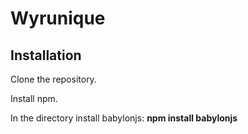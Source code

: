 # Wyrunique

## Installation
Clone the repository.

Install npm.

In the directory install babylonjs: **npm install babylonjs**